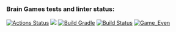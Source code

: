 ### Brain Games tests and linter status:
[![Actions Status](https://github.com/VaalBerit/java-project-lvl1/workflows/hexlet-check/badge.svg)](https://github.com/VaalBerit/java-project-lvl1/actions)
<a href="https://codeclimate.com/github/VaalBerit/java-project-lvl1/maintainability"><img src="https://api.codeclimate.com/v1/badges/e8f4bdb533e4e4f2c327/maintainability" /></a>
[![Build Gradle](https://github.com/VaalBerit/java-project-lvl1/actions/workflows/main.yml/badge.svg)](https://github.com/VaalBerit/java-project-lvl1/actions/workflows/main.yml)
[![Build Status](https://travis-ci.com/VaalBerit/java-project-lvl1.svg?branch=main)](https://travis-ci.com/github/VaalBerit/java-project-lvl1)
[![Game_Even](https://asciinema.org/a/KK4QHXeuzeqdBM9JoL2jDjMav.svg)](https://asciinema.org/a/KK4QHXeuzeqdBM9JoL2jDjMav)
